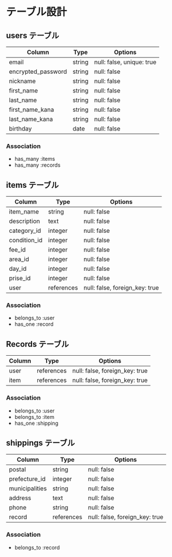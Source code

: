 # テーブル設計

## users テーブル

| Column               | Type   | Options                   |
| -------------------- | ------ | ------------------------- |
| email                | string | null: false, unique: true |
| encrypted_password   | string | null: false               |
| nickname             | string | null: false               |
| first_name           | string | null: false               |
| last_name            | string | null: false               |
| first_name_kana      | string | null: false               |
| last_name_kana       | string | null: false               |
| birthday             | date   | null: false               |

### Association

- has_many :items
- has_many :records

## items テーブル

| Column       | Type               | Options                        |
| ------------ | ------------------ | ------------------------------ |
| item_name    | string             | null: false                    |
| description  | text               | null: false                    |
| category_id  | integer            | null: false                    |
| condition_id | integer            | null: false                    |
| fee_id       | integer            | null: false                    |
| area_id      | integer            | null: false                    |
| day_id       | integer            | null: false                    |
| prise_id     | integer            | null: false                    |
| user         | references         | null: false, foreign_key: true |

### Association

- belongs_to :user
- has_one :record

## Records テーブル

| Column      | Type               | Options                        |
| ----------- | ------------------ | ------------------------------ |
| user        | references         | null: false, foreign_key: true |
| item        | references         | null: false, foreign_key: true |

### Association

- belongs_to :user
- belongs_to :item
- has_one :shipping


## shippings テーブル

| Column         | Type       | Options                        |
| -------------- | -----------| ------------------------------ |
| postal         | string     | null: false                    |
| prefecture_id  | integer    | null: false                    |
| municipalities | string     | null: false                    |
| address        | text       | null: false                    |
| phone          | string     | null: false                    |
| record         | references | null: false, foreign_key: true |


### Association

- belongs_to :record
